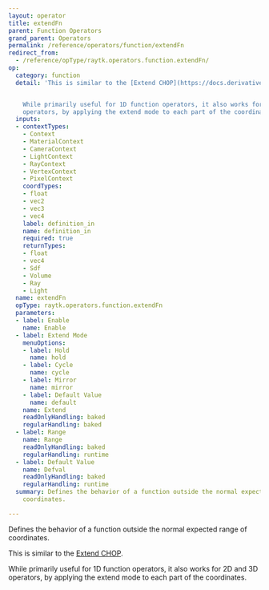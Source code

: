 ```yaml
---
layout: operator
title: extendFn
parent: Function Operators
grand_parent: Operators
permalink: /reference/operators/function/extendFn
redirect_from:
  - /reference/opType/raytk.operators.function.extendFn/
op:
  category: function
  detail: 'This is similar to the [Extend CHOP](https://docs.derivative.ca/Extend_CHOP).


    While primarily useful for 1D function operators, it also works for 2D and 3D
    operators, by applying the extend mode to each part of the coordinates.'
  inputs:
  - contextTypes:
    - Context
    - MaterialContext
    - CameraContext
    - LightContext
    - RayContext
    - VertexContext
    - PixelContext
    coordTypes:
    - float
    - vec2
    - vec3
    - vec4
    label: definition_in
    name: definition_in
    required: true
    returnTypes:
    - float
    - vec4
    - Sdf
    - Volume
    - Ray
    - Light
  name: extendFn
  opType: raytk.operators.function.extendFn
  parameters:
  - label: Enable
    name: Enable
  - label: Extend Mode
    menuOptions:
    - label: Hold
      name: hold
    - label: Cycle
      name: cycle
    - label: Mirror
      name: mirror
    - label: Default Value
      name: default
    name: Extend
    readOnlyHandling: baked
    regularHandling: baked
  - label: Range
    name: Range
    readOnlyHandling: baked
    regularHandling: runtime
  - label: Default Value
    name: Defval
    readOnlyHandling: baked
    regularHandling: runtime
  summary: Defines the behavior of a function outside the normal expected range of
    coordinates.

---
```



Defines the behavior of a function outside the normal expected range of coordinates.

This is similar to the [Extend CHOP](https://docs.derivative.ca/Extend_CHOP).

While primarily useful for 1D function operators, it also works for 2D and 3D operators, by applying the extend mode to each part of the coordinates.